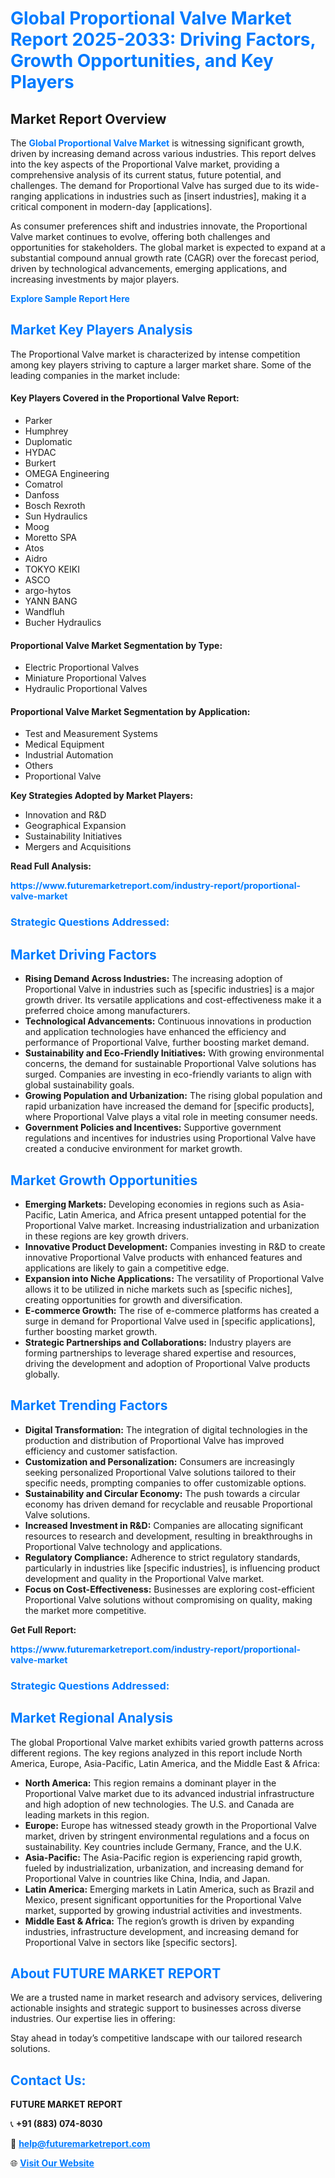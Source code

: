 <h1 style="color: #007BFF;">Global Proportional Valve Market Report 2025-2033: Driving Factors, Growth Opportunities, and Key Players</h1>

<section id="overview">
<h2>Market Report Overview</h2>
<p>The <a href="https://www.futuremarketreport.com/industry-report/proportional-valve-market" style="color: #007BFF; text-decoration: none;"><strong>Global Proportional Valve Market</strong></a> is witnessing significant growth, driven by increasing demand across various industries. This report delves into the key aspects of the Proportional Valve market, providing a comprehensive analysis of its current status, future potential, and challenges. The demand for Proportional Valve has surged due to its wide-ranging applications in industries such as [insert industries], making it a critical component in modern-day [applications].</p>
<p>As consumer preferences shift and industries innovate, the Proportional Valve market continues to evolve, offering both challenges and opportunities for stakeholders. The global market is expected to expand at a substantial compound annual growth rate (CAGR) over the forecast period, driven by technological advancements, emerging applications, and increasing investments by major players.</p>
</section>

<section id="overview">
<p><a href="https://www.futuremarketreport.com/request-sample/reportId=124375" style="color: #007BFF; text-decoration: none;"><strong>Explore Sample Report Here</strong></a></p>
</section>

<section id="key-players">
<h2 style="color: #007BFF;">Market Key Players Analysis</h2>
<p>The Proportional Valve market is characterized by intense competition among key players striving to capture a larger market share. Some of the leading companies in the market include:</p>
<h4>Key Players Covered in the Proportional Valve Report:</h4>
<ul><li>Parker</li><li>Humphrey</li><li>Duplomatic</li><li>HYDAC</li><li>Burkert</li><li>OMEGA Engineering</li><li>Comatrol</li><li>Danfoss</li><li>Bosch Rexroth</li><li>Sun Hydraulics</li><li>Moog</li><li>Moretto SPA</li><li>Atos</li><li>Aidro</li><li>TOKYO KEIKI</li><li>ASCO</li><li>argo-hytos</li><li>YANN BANG</li><li>Wandfluh</li><li>Bucher Hydraulics</li></ul>
<h4>Proportional Valve Market Segmentation by Type:</h4>
<ul><li>Electric Proportional Valves</li><li>Miniature Proportional Valves</li><li>Hydraulic Proportional Valves</li></ul>

<h4>Proportional Valve Market Segmentation by Application:</h4>
<ul><li>Test and Measurement Systems</li><li>Medical Equipment</li><li>Industrial Automation</li><li>Others</li><li>Proportional Valve</li></ul>
<p><strong>Key Strategies Adopted by Market Players:</strong></p>
<ul>
<li>Innovation and R&D</li>
<li>Geographical Expansion</li>
<li>Sustainability Initiatives</li>
<li>Mergers and Acquisitions</li>
</ul>
</section>

<section>
<p><strong>Read Full Analysis: </strong></p><a href="https://www.futuremarketreport.com/industry-report/proportional-valve-market" style="color: #007BFF; text-decoration: none;"><strong>https://www.futuremarketreport.com/industry-report/proportional-valve-market</strong></a>
<h3 style="color: #007BFF;">Strategic Questions Addressed:</h3>
</section>

<section id="driving-factors">
<h2 style="color: #007BFF;">Market Driving Factors</h2>
<ul>
<li><strong>Rising Demand Across Industries:</strong> The increasing adoption of Proportional Valve in industries such as [specific industries] is a major growth driver. Its versatile applications and cost-effectiveness make it a preferred choice among manufacturers.</li>
<li><strong>Technological Advancements:</strong> Continuous innovations in production and application technologies have enhanced the efficiency and performance of Proportional Valve, further boosting market demand.</li>
<li><strong>Sustainability and Eco-Friendly Initiatives:</strong> With growing environmental concerns, the demand for sustainable Proportional Valve solutions has surged. Companies are investing in eco-friendly variants to align with global sustainability goals.</li>
<li><strong>Growing Population and Urbanization:</strong> The rising global population and rapid urbanization have increased the demand for [specific products], where Proportional Valve plays a vital role in meeting consumer needs.</li>
<li><strong>Government Policies and Incentives:</strong> Supportive government regulations and incentives for industries using Proportional Valve have created a conducive environment for market growth.</li>
</ul>
</section>

<section id="growth-opportunities">
<h2 style="color: #007BFF;">Market Growth Opportunities</h2>
<ul>
<li><strong>Emerging Markets:</strong> Developing economies in regions such as Asia-Pacific, Latin America, and Africa present untapped potential for the Proportional Valve market. Increasing industrialization and urbanization in these regions are key growth drivers.</li>
<li><strong>Innovative Product Development:</strong> Companies investing in R&D to create innovative Proportional Valve products with enhanced features and applications are likely to gain a competitive edge.</li>
<li><strong>Expansion into Niche Applications:</strong> The versatility of Proportional Valve allows it to be utilized in niche markets such as [specific niches], creating opportunities for growth and diversification.</li>
<li><strong>E-commerce Growth:</strong> The rise of e-commerce platforms has created a surge in demand for Proportional Valve used in [specific applications], further boosting market growth.</li>
<li><strong>Strategic Partnerships and Collaborations:</strong> Industry players are forming partnerships to leverage shared expertise and resources, driving the development and adoption of Proportional Valve products globally.</li>
</ul>
</section>

<section id="trending-factors">
<h2 style="color: #007BFF;">Market Trending Factors</h2>
<ul>
<li><strong>Digital Transformation:</strong> The integration of digital technologies in the production and distribution of Proportional Valve has improved efficiency and customer satisfaction.</li>
<li><strong>Customization and Personalization:</strong> Consumers are increasingly seeking personalized Proportional Valve solutions tailored to their specific needs, prompting companies to offer customizable options.</li>
<li><strong>Sustainability and Circular Economy:</strong> The push towards a circular economy has driven demand for recyclable and reusable Proportional Valve solutions.</li>
<li><strong>Increased Investment in R&D:</strong> Companies are allocating significant resources to research and development, resulting in breakthroughs in Proportional Valve technology and applications.</li>
<li><strong>Regulatory Compliance:</strong> Adherence to strict regulatory standards, particularly in industries like [specific industries], is influencing product development and quality in the Proportional Valve market.</li>
<li><strong>Focus on Cost-Effectiveness:</strong> Businesses are exploring cost-efficient Proportional Valve solutions without compromising on quality, making the market more competitive.</li>
</ul>
</section>

<section>
<p><strong>Get Full Report: </strong></p><a href="https://www.futuremarketreport.com/industry-report/proportional-valve-market" style="color: #007BFF; text-decoration: none;"><strong>https://www.futuremarketreport.com/industry-report/proportional-valve-market</strong></a>
<h3 style="color: #007BFF;">Strategic Questions Addressed:</h3>
</section>


<section id="regional-analysis">
<h2 style="color: #007BFF;">Market Regional Analysis</h2>
<p>The global Proportional Valve market exhibits varied growth patterns across different regions. The key regions analyzed in this report include North America, Europe, Asia-Pacific, Latin America, and the Middle East & Africa:</p>
<ul>
<li><strong>North America:</strong> This region remains a dominant player in the Proportional Valve market due to its advanced industrial infrastructure and high adoption of new technologies. The U.S. and Canada are leading markets in this region.</li>
<li><strong>Europe:</strong> Europe has witnessed steady growth in the Proportional Valve market, driven by stringent environmental regulations and a focus on sustainability. Key countries include Germany, France, and the U.K.</li>
<li><strong>Asia-Pacific:</strong> The Asia-Pacific region is experiencing rapid growth, fueled by industrialization, urbanization, and increasing demand for Proportional Valve in countries like China, India, and Japan.</li>
<li><strong>Latin America:</strong> Emerging markets in Latin America, such as Brazil and Mexico, present significant opportunities for the Proportional Valve market, supported by growing industrial activities and investments.</li>
<li><strong>Middle East & Africa:</strong> The region’s growth is driven by expanding industries, infrastructure development, and increasing demand for Proportional Valve in sectors like [specific sectors].</li>
</ul>
</section>

<footer>
<h2 style="color: #007BFF;">About FUTURE MARKET REPORT</h2>
<p>We are a trusted name in market research and advisory services, delivering actionable insights and strategic support to businesses across diverse industries. Our expertise lies in offering:</p>

<p>Stay ahead in today’s competitive landscape with our tailored research solutions.</p>

<h2 style="color: #007BFF;">Contact Us:</h2>
<p><strong>FUTURE MARKET REPORT</strong></p>
<p>📞 <strong>+91 (883) 074-8030</strong></p>
<p>📧 <strong><a href="mailto:help@futuremarketreport.com" style="color: #007BFF;">help@futuremarketreport.com</a></strong></p>
<p>🌐 <strong><a href="https://www.futuremarketreport.com/" style="color: #007BFF;">Visit Our Website</a></strong></p>
</footer>